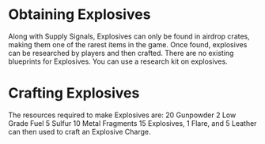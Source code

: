 # Obtaining Explosives

Along with Supply Signals, Explosives can only be found in airdrop crates, making them one of the rarest items in the game. Once found, explosives can be researched by players and then crafted.
There are no existing blueprints for Explosives.
You can use a research kit on explosives.
# Crafting Explosives

The resources required to make Explosives are:
20 Gunpowder
2 Low Grade Fuel
5 Sulfur
10 Metal Fragments
15 Explosives, 1 Flare, and 5 Leather can then used to craft an Explosive Charge.
